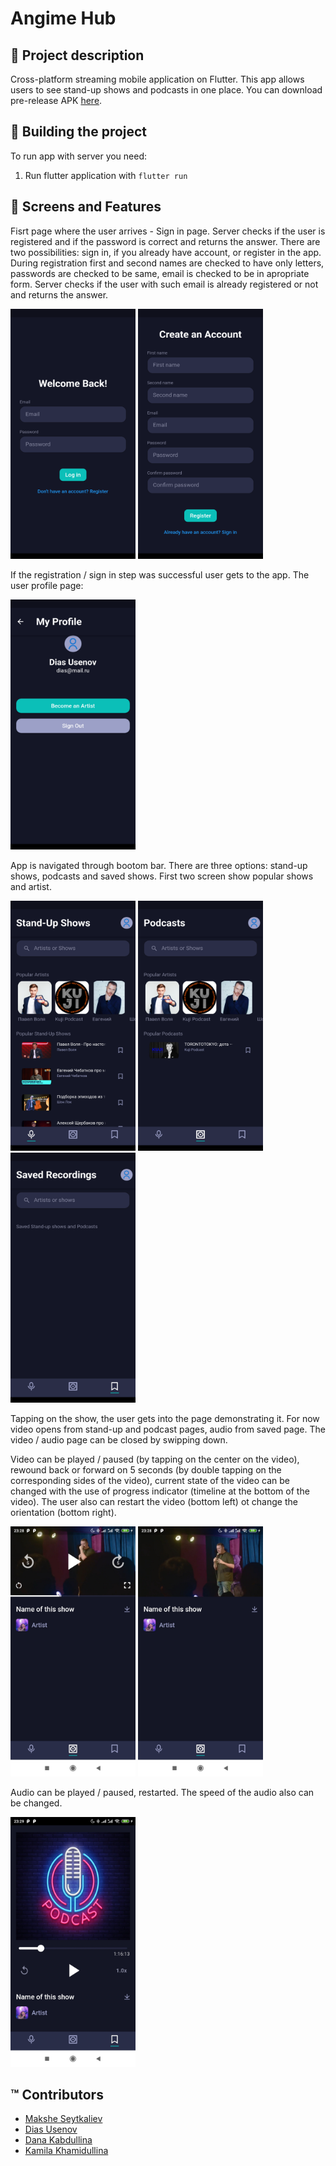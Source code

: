 # Angime Hub

## :scroll: Project description
Cross-platform streaming mobile application on Flutter. This app allows users to see stand-up shows and podcasts in one place.
You can download pre-release APK [here](https://github.com/seytkalievm/AngimeHub/releases/download/v1.0.0/AngimeHub.apk).

## :hammer: Building the project

To run app with server you need:
1. Run flutter application with ```flutter run```


## :iphone: Screens and Features

Fisrt page where the user arrives - Sign in page. Server checks if the user is registered and if the password is correct and returns the answer.
There are two possibilities: sign in, if you already have account, or register in the app. During registration first and second names are checked to have only letters, passwords are checked to be same, email is checked to be in apropriate form. Server checks if the user with such email is already registered or not and returns the answer.

 <img src="https://github.com/seytkalievm/AngimeHub/blob/master/assets/screens/login.png" width="200" height="400" /> <img src="https://github.com/seytkalievm/AngimeHub/blob/master/assets/screens/register.png" width="200" height="400" />

If the registration / sign in step was successful user gets to the app.
The user profile page:

<img src="https://github.com/seytkalievm/AngimeHub/blob/master/assets/screens/profile.png" width="200" height="400" />

App is navigated through bootom bar. There are three options: stand-up shows, podcasts and saved shows.
First two screen show popular shows and artist.

<img src="https://github.com/seytkalievm/AngimeHub/blob/master/assets/screens/standups.png" width="200" height="400" /> <img src="https://github.com/seytkalievm/AngimeHub/blob/master/assets/screens/podcasts.png" width="200" height="400" /> <img src="https://github.com/seytkalievm/AngimeHub/blob/master/assets/screens/saved.png" width="200" height="400" />

Tapping on the show, the user gets into the page demonstrating it. For now video opens from stand-up and podcast pages, audio from saved page. The video / audio page can be closed by swipping down.

Video can be played / paused (by tapping on the center on the video), rewound back or forward on 5 seconds (by double tapping on the corresponding sides of the video), current state of the video can be changed with the use of progress indicator (timeline at the bottom of the video). The user also can restart the video (bottom left) ot change the orientation (bottom right).

<img src="https://github.com/seytkalievm/AngimeHub/blob/master/assets/images/readme/videoStopped.jpg" width="200" height="400" /> <img src="https://github.com/seytkalievm/AngimeHub/blob/master/assets/images/readme/videoPlayed.jpg" width="200" height="400" />

Audio can be played / paused, restarted. The speed of the audio also can be changed.

<img src="https://github.com/seytkalievm/AngimeHub/blob/master/assets/images/readme/audio.jpg" width="200" height="400" />



## :tm: Contributors
- [Makshe Seytkaliev](https://github.com/seytkalievm)
- [Dias Usenov](https://github.com/diazzzu)
- [Dana Kabdullina](https://github.com/dannakk)
- [Kamila Khamidullina](https://github.com/Kamila-Khamidullina)
